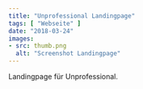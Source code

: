 ```yaml
---
title: "Unprofessional Landingpage"
tags: [ "Webseite" ]
date: "2018-03-24"
images:
- src: thumb.png
  alt: "Screenshot Landingpage"
---
```


Landingpage für Unprofessional.
